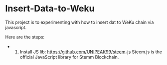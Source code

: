 # Insert-Data-to-Weku


This project is to experimenting with how to insert dat to WeKu chain via javascript.

Here are the steps:
* 1. Install JS lib: https://github.com/UNIPEAK99/steem-js
Steem.js is the official JavaScript library for Stemm Blockchain.
